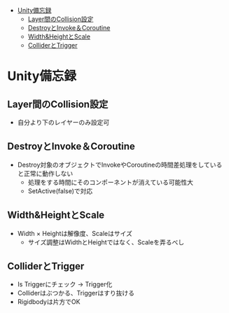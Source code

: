 - [Unity備忘録](#unity備忘録)
  - [Layer間のCollision設定](#layer間のcollision設定)
  - [DestroyとInvoke＆Coroutine](#destroyとinvokecoroutine)
  - [Width&HeightとScale](#widthheightとscale)
  - [ColliderとTrigger](#colliderとtrigger)

# Unity備忘録

## Layer間のCollision設定

- 自分より下のレイヤーのみ設定可

## DestroyとInvoke＆Coroutine

- Destroy対象のオブジェクトでInvokeやCoroutineの時間差処理をしていると正常に動作しない  
  - 処理をする時間にそのコンポーネントが消えている可能性大
  - SetActive(false)で対応

## Width&HeightとScale

- Width × Heightは解像度、Scaleはサイズ  
  - サイズ調整はWidthとHeightではなく、Scaleを弄るべし

## ColliderとTrigger

- Is Triggerにチェック → Trigger化
- Colliderはぶつかる、Triggerはすり抜ける
- Rigidbodyは片方でOK